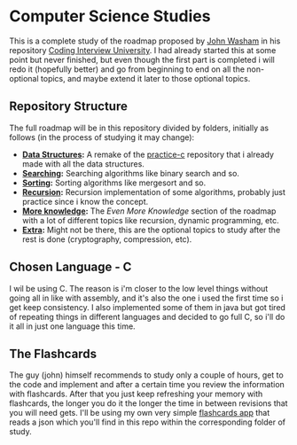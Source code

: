 # Computer Science Studies

This is a complete study of the roadmap proposed by [John Washam](https://github.com/jwasham) in his repository [Coding Interview University](https://github.com/jwasham/coding-interview-university). I had already started this at some point but never finished, but even though the first part is completed i will redo it (hopefully better) and go from beginning to end on all the non-optional topics, and maybe extend it later to those optional topics.

## Repository Structure

The full roadmap will be in this repository divided by folders, initially as follows (in the process of studying it may change):
* __[Data Structures](./data-structures):__ A remake of the [practice-c](https://github.com/apacha01/practice-c) repository that i already made with all the data structures.
* __[Searching](./searching):__ Searching algorithms like binary search and so.
* __[Sorting](./sorting):__ Sorting algorithms like mergesort and so.
* __[Recursion](./recursion):__ Recursion implementation of some algorithms, probably just practice since i know the concept.
* __[More knowledge](./more-knowledge):__ The *Even More Knowledge* section of the roadmap with a lot of different topics like recursion, dynamic programming, etc.
* __[Extra](./extra):__ Might not be there, this are the optional topics to study after the rest is done (cryptography, compression, etc).

## Chosen Language - C

I wil be using C. The reason is i'm closer to the low level things without going all in like with assembly, and it's also the one i used the first time so i get keep consistency. I also implemented some of them in java but got tired of repeating things in different languages and decided to go full C, so i'll do it all in just one language this time.

## The Flashcards

The guy (john) himself recommends to study only a couple of hours, get to the code and implement and after a certain time you review the information with flashcards. After that you just keep refreshing your memory with flashcards, the longer you do it the longer the time in between revisions that you will need gets. I'll be using my own very simple [flashcards app](https://github.com/apacha01/flashcards-app) that reads a json which you'll find in this repo within the corresponding folder of study.